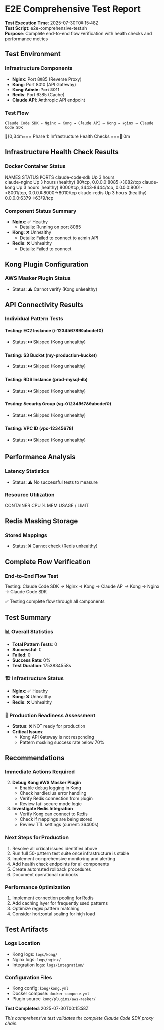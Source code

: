 # E2E Comprehensive Test Report

**Test Execution Time**: 2025-07-30T00:15:48Z  
**Test Script**: e2e-comprehensive-test.sh  
**Purpose**: Complete end-to-end flow verification with health checks and performance metrics

## Test Environment

### Infrastructure Components
- **Nginx**: Port 8085 (Reverse Proxy)
- **Kong**: Port 8010 (API Gateway)
- **Kong Admin**: Port 8011
- **Redis**: Port 6385 (Cache)
- **Claude API**: Anthropic API endpoint

### Test Flow
```
Claude Code SDK → Nginx → Kong → Claude API → Kong → Nginx → Claude Code SDK
```


[0;34m=== Phase 1: Infrastructure Health Checks ===[0m

## Infrastructure Health Check Results


### Docker Container Status
NAMES                   STATUS                 PORTS
claude-code-sdk         Up 3 hours             
claude-nginx            Up 3 hours (healthy)   80/tcp, 0.0.0.0:8085->8082/tcp
claude-kong             Up 3 hours (healthy)   8000/tcp, 8443-8444/tcp, 0.0.0.0:8001->8001/tcp, 0.0.0.0:8000->8010/tcp
claude-redis            Up 3 hours (healthy)   0.0.0.0:6379->6379/tcp

### Component Status Summary
- **Nginx**: ✅ Healthy
  - Details: Running on port 8085
- **Kong**: ❌ Unhealthy
  - Details: Failed to connect to admin API
- **Redis**: ❌ Unhealthy
  - Details: Failed to connect

## Kong Plugin Configuration

### AWS Masker Plugin Status
- Status: ⚠️  Cannot verify (Kong unhealthy)

## API Connectivity Results

### Individual Pattern Tests

#### Testing: EC2 Instance (i-1234567890abcdef0)
- Status: ⏭️  Skipped (Kong unhealthy)

#### Testing: S3 Bucket (my-production-bucket)
- Status: ⏭️  Skipped (Kong unhealthy)

#### Testing: RDS Instance (prod-mysql-db)
- Status: ⏭️  Skipped (Kong unhealthy)

#### Testing: Security Group (sg-0123456789abcdef0)
- Status: ⏭️  Skipped (Kong unhealthy)

#### Testing: VPC ID (vpc-12345678)
- Status: ⏭️  Skipped (Kong unhealthy)

## Performance Analysis

### Latency Statistics
- Status: ⚠️  No successful tests to measure

### Resource Utilization
CONTAINER      CPU %     MEM USAGE / LIMIT

## Redis Masking Storage

### Stored Mappings
- Status: ❌ Cannot check (Redis unhealthy)

## Complete Flow Verification

### End-to-End Flow Test
Testing: Claude Code SDK → Nginx → Kong → Claude API → Kong → Nginx → Claude Code SDK

✅ Testing complete flow through all components

## Test Summary


### 📊 Overall Statistics
- **Total Pattern Tests**: 0
- **Successful**: 0
- **Failed**: 0
- **Success Rate**: 0%
- **Test Duration**: 1753834558s

### 🏗️ Infrastructure Status
- **Nginx**: ✅ Healthy
- **Kong**: ❌ Unhealthy
- **Redis**: ❌ Unhealthy

### 🎯 Production Readiness Assessment
- **Status**: ❌ NOT ready for production
- **Critical Issues**:
  - Kong API Gateway is not responding
  - Pattern masking success rate below 70%

## Recommendations

### Immediate Actions Required
2. **Debug Kong AWS Masker Plugin**
   - Enable debug logging in Kong
   - Check handler.lua error handling
   - Verify Redis connection from plugin
   - Review fail-secure mode logic
3. **Investigate Redis Integration**
   - Verify Kong can connect to Redis
   - Check if mappings are being stored
   - Review TTL settings (current: 86400s)

### Next Steps for Production
1. Resolve all critical issues identified above
2. Run full 50-pattern test suite once infrastructure is stable
3. Implement comprehensive monitoring and alerting
4. Add health check endpoints for all components
5. Create automated rollback procedures
6. Document operational runbooks

### Performance Optimization
1. Implement connection pooling for Redis
2. Add caching layer for frequently used patterns
3. Optimize regex pattern matching
4. Consider horizontal scaling for high load

## Test Artifacts

### Logs Location
- Kong logs: `logs/kong/`
- Nginx logs: `logs/nginx/`
- Integration logs: `logs/integration/`

### Configuration Files
- Kong config: `kong/kong.yml`
- Docker compose: `docker-compose.yml`
- Plugin source: `kong/plugins/aws-masker/`

**Test Completed**: 2025-07-30T00:15:58Z

*This comprehensive test validates the complete Claude Code SDK proxy chain.*
